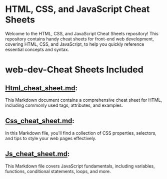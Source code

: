 # HTML, CSS, and JavaScript Cheat Sheets

Welcome to the HTML, CSS, and JavaScript Cheat Sheets repository! This repository contains handy cheat sheets for front-end web development, covering HTML, CSS, and JavaScript, to help you quickly reference essential concepts and syntax.

# web-dev-Cheat Sheets Included

## [Html_cheat_sheet.md](): 
  This Markdown document contains a comprehensive cheat sheet for HTML, including commonly used tags, attributes, and examples.

## [Css_cheat_sheet.md](): 
  In this Markdown file, you'll find a collection of CSS properties, selectors, and tips to style your web pages effectively.

## [Js_cheat_sheet.md](): 
   This Markdown file covers JavaScript fundamentals, including variables, functions, conditional statements, loops, and more.


